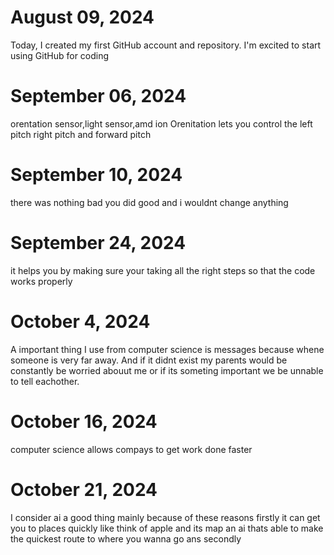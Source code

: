  # August 09, 2024


Today, I created my first GitHub account and repository. I'm excited to start using GitHub for coding

# September 06, 2024


orentation sensor,light sensor,amd ion Orenitation lets you control the left pitch right pitch and forward pitch

# September 10, 2024


there was nothing bad you did good and i wouldnt change anything

# September 24, 2024


it helps you by making sure your taking all the right steps so that the code works properly 


# October 4, 2024


A important thing I use from computer science is messages because whene someone is very far away. And if it didnt exist my parents would be constantly be worried abouut me or if its someting important we be unnable to tell eachother.


# October 16, 2024 


computer science allows compays to get work done faster


# October 21, 2024


I consider ai a good thing mainly because of these reasons firstly it can get you to places quickly like think of apple and its map an ai thats able to make the quickest route to where you wanna go ans secondly 
